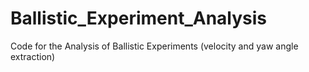 # Ballistic_Experiment_Analysis
Code for the Analysis of Ballistic Experiments (velocity and yaw angle extraction)
